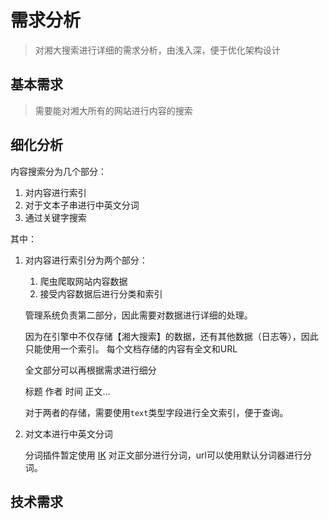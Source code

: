 # 需求分析

> 对湘大搜索进行详细的需求分析，由浅入深，便于优化架构设计

## 基本需求

> 需要能对湘大所有的网站进行内容的搜索

## 细化分析

内容搜索分为几个部分：

1. 对内容进行索引
2. 对于文本子串进行中英文分词
3. 通过关键字搜索

其中：
1. 对内容进行索引分为两个部分：

    1. 爬虫爬取网站内容数据
    2. 接受内容数据后进行分类和索引
    
    管理系统负责第二部分，因此需要对数据进行详细的处理。
    
    因为在引擎中不仅存储【湘大搜索】的数据，还有其他数据（日志等），因此只能使用一个索引。
    每个文档存储的内容有全文和URL
    
    全文部分可以再根据需求进行细分
    
    标题 作者 时间 正文...
    
    对于两者的存储，需要使用`text`类型字段进行全文索引，便于查询。
    
2. 对文本进行中英文分词

    分词插件暂定使用 [IK](https://github.com/medcl/elasticsearch-analysis-ik) 对正文部分进行分词，url可以使用默认分词器进行分词。
    
    
    
## 技术需求

